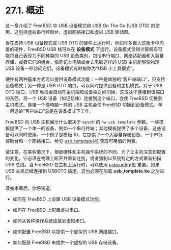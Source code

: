 # 27.1. 概述

这一章介绍了 FreeBSD 中 USB 设备模式和 USB On The Go (USB OTG) 的使用。这包括虚拟串行控制台、虚拟网络接口和虚拟 USB 驱动器。

当在支持 USB 设备模式或 USB OTG 的硬件上运行时，例如许多嵌入式板卡中内置的硬件，FreeBSD USB 栈可以在 **设备模式** 下运行。设备模式使得计算机有可能将自己表现为不同种类的 USB 设备类别，包括串行端口、网络适配器和大容量存储，或者它们的组合。像笔记本电脑或台式电脑这样的 USB 主机能够像物理 USB 设备一样访问它们。设备模式有时被称为“USB 小工具模式”。

硬件有两种基本方式可以提供设备模式功能：一种是单独的“客户端端口”，只支持设备模式；另一种是 USB OTG 端口，可以同时提供设备和主机模式。对于 USB OTG 端口，USB 堆栈会自动在主机端和设备端之间切换，这取决于连接到该端口的东西。将一个 USB 设备（如记忆棒）连接到这个端口，会使 FreeBSD 切换到主机模式。连接一个像电脑一样的 USB 主机会使 FreeBSD 切换到设备模式。单一用途的“客户端口”总是在设备模式下工作。

 FreeBSD 向 USB 主机展示什么取决于 sysctl 的 `hw.usb.template` 参数。一些模板提供了一个单一的设备，例如一个串行终端；其他模板提供了多个设备，这些设备可以同时使用。一个例子是模板 10，它提供了一个大容量存储设备、一个串行控制台和一个网络接口。参见 [usb_template(4)](https://www.freebsd.org/cgi/man.cgi?query=usb_template&sektion=4&format=html) 获取可用值的列表。

请注意，在某些情况下，根据硬件和主机操作系统的不同，为了让主机注意到配置的变化，它必须在物理上断开并重新连接，或者强制以系统特定的方式重新扫描 USB 总线。当 FreeBSD 在主机上运行时，可以使用 [usbconfig(8)](https://www.freebsd.org/cgi/man.cgi?query=usbconfig&sektion=8&format=html) 重置。如果 USB 主机已经连接到 USBOTG 插座，这也必须在加载 **usb_template.ko** 之后进行。

读完本章后，你将知道:

- 如何在 FreeBSD 上设置 USB 设备模式功能。

- 如何在 FreeBSD 上配置虚拟串口。

- 如何从各种操作系统连接到虚拟串口。

- 如何配置 FreeBSD 以提供一个虚拟的 USB 网络接口。

- 如何配置 FreeBSD 来提供一个虚拟的 USB 存储设备。
